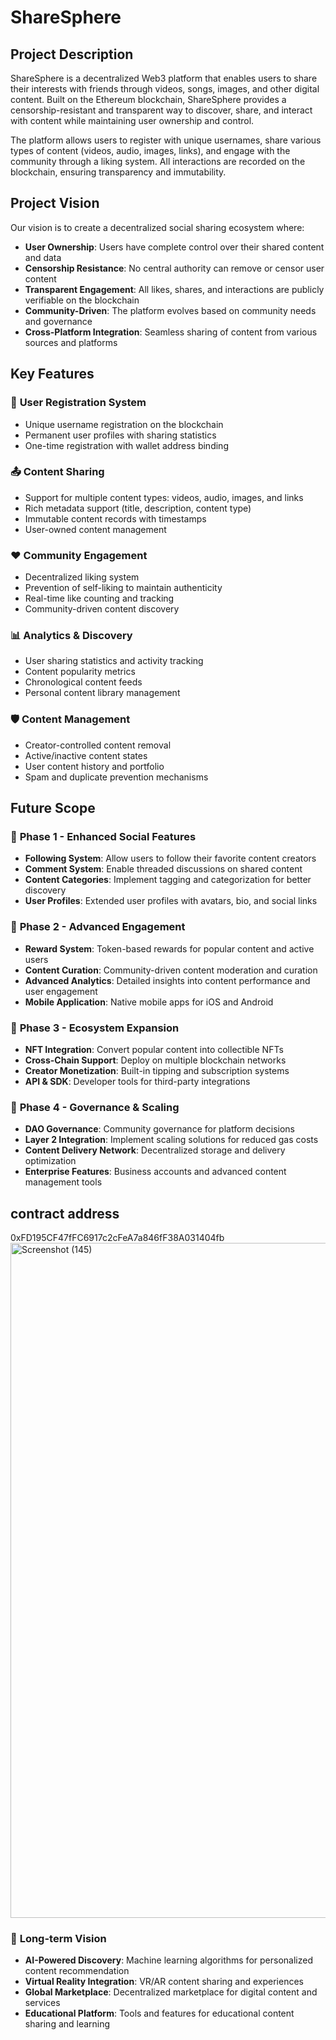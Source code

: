 # ShareSphere

## Project Description

ShareSphere is a decentralized Web3 platform that enables users to share their interests with friends through videos, songs, images, and other digital content. Built on the Ethereum blockchain, ShareSphere provides a censorship-resistant and transparent way to discover, share, and interact with content while maintaining user ownership and control.

The platform allows users to register with unique usernames, share various types of content (videos, audio, images, links), and engage with the community through a liking system. All interactions are recorded on the blockchain, ensuring transparency and immutability.

## Project Vision

Our vision is to create a decentralized social sharing ecosystem where:

- **User Ownership**: Users have complete control over their shared content and data
- **Censorship Resistance**: No central authority can remove or censor user content
- **Transparent Engagement**: All likes, shares, and interactions are publicly verifiable on the blockchain
- **Community-Driven**: The platform evolves based on community needs and governance
- **Cross-Platform Integration**: Seamless sharing of content from various sources and platforms

## Key Features

### 🔐 **User Registration System**
- Unique username registration on the blockchain
- Permanent user profiles with sharing statistics
- One-time registration with wallet address binding

### 📤 **Content Sharing**
- Support for multiple content types: videos, audio, images, and links
- Rich metadata support (title, description, content type)
- Immutable content records with timestamps
- User-owned content management

### ❤️ **Community Engagement**
- Decentralized liking system
- Prevention of self-liking to maintain authenticity
- Real-time like counting and tracking
- Community-driven content discovery

### 📊 **Analytics & Discovery**
- User sharing statistics and activity tracking
- Content popularity metrics
- Chronological content feeds
- Personal content library management

### 🛡️ **Content Management**
- Creator-controlled content removal
- Active/inactive content states
- User content history and portfolio
- Spam and duplicate prevention mechanisms

## Future Scope

### 🎯 **Phase 1 - Enhanced Social Features**
- **Following System**: Allow users to follow their favorite content creators
- **Comment System**: Enable threaded discussions on shared content
- **Content Categories**: Implement tagging and categorization for better discovery
- **User Profiles**: Extended user profiles with avatars, bio, and social links

### 🎯 **Phase 2 - Advanced Engagement**
- **Reward System**: Token-based rewards for popular content and active users
- **Content Curation**: Community-driven content moderation and curation
- **Advanced Analytics**: Detailed insights into content performance and user engagement
- **Mobile Application**: Native mobile apps for iOS and Android

### 🎯 **Phase 3 - Ecosystem Expansion**
- **NFT Integration**: Convert popular content into collectible NFTs
- **Cross-Chain Support**: Deploy on multiple blockchain networks
- **Creator Monetization**: Built-in tipping and subscription systems
- **API & SDK**: Developer tools for third-party integrations

### 🎯 **Phase 4 - Governance & Scaling**
- **DAO Governance**: Community governance for platform decisions
- **Layer 2 Integration**: Implement scaling solutions for reduced gas costs
- **Content Delivery Network**: Decentralized storage and delivery optimization
- **Enterprise Features**: Business accounts and advanced content management tools
##  contract address
0xFD195CF47fFC6917c2cFeA7a846fF38A031404fb
<img width="1920" height="1080" alt="Screenshot (145)" src="https://github.com/user-attachments/assets/e585fd1c-c103-4120-aeff-a8626388ce54" />

### 🔮 **Long-term Vision**
- **AI-Powered Discovery**: Machine learning algorithms for personalized content recommendation
- **Virtual Reality Integration**: VR/AR content sharing and experiences
- **Global Marketplace**: Decentralized marketplace for digital content and services
- **Educational Platform**: Tools and features for educational content sharing and learning
